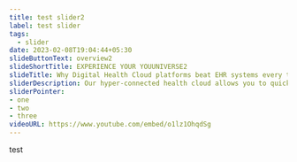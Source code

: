 ```yaml
---
title: test slider2
label: test slider
tags:
  - slider
date: 2023-02-08T19:04:44+05:30
slideButtonText: overview2
slideShortTitle: EXPERIENCE YOUR YOUUNIVERSE2
slideTitle: Why Digital Health Cloud platforms beat EHR systems every time
sliderDescription: Our hyper-connected health cloud allows you to quickly build digital healthcare communities across any care continuum for the life of the patient. Keep your existing systems, or your EHR (or, use ours – it’s really good)! Then, wrap it with the important revenue driving and outcome producing workflows. That’ll save you time and money. Ask us how Here’s why more and more healthcare innovators want in
sliderPointer:
- one
- two
- three
videoURL: https://www.youtube.com/embed/o1lz1OhqdSg
---
```

test